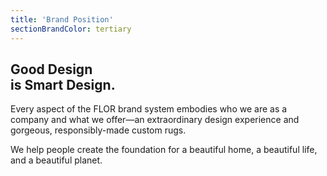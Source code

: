 ```yaml
---
title: 'Brand Position'
sectionBrandColor: tertiary
---
```


## Good Design<br> is Smart Design.

Every aspect of the FLOR brand system embodies who we are as a company and what we offer—an extraordinary design experience and gorgeous, responsibly-made custom rugs.

We help people create the foundation for a beautiful home, a beautiful life, and a beautiful planet.